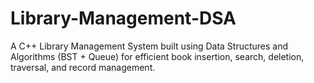 # Library-Management-DSA
A C++ Library Management System built using Data Structures and Algorithms (BST + Queue) for efficient book insertion, search, deletion, traversal, and record management.
